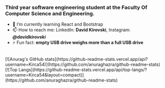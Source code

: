 ### Third year software engineering student at the Faculty Of Computer Science and Engineering.



- 🌱 I’m currently learning React and Bootstrap
- 📫 How to reach me: LinkedIn: <b>David Kirovski</b>, Instagram: <i><b>@davidkirovski</b></i>
- ⚡ Fun fact: <b>empty USB drive weighs more than a full USB drive</b>
 
 <br>
[![Anurag's GitHub stats](https://github-readme-stats.vercel.app/api?username=Kirca54)](https://github.com/anuraghazra/github-readme-stats) [![Top Langs](https://github-readme-stats.vercel.app/api/top-langs/?username=Kirca54&layout=compact)](https://github.com/anuraghazra/github-readme-stats)
